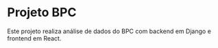 # Projeto BPC
Este projeto realiza análise de dados do BPC com backend em Django e frontend em React.